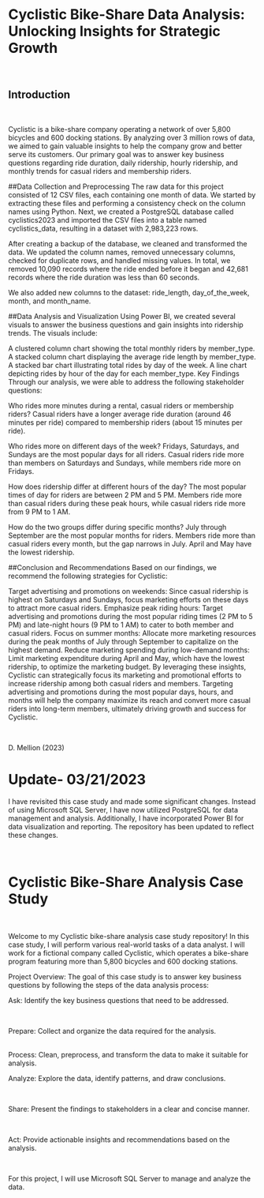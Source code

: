 # Cyclistic Bike-Share Data Analysis: Unlocking Insights for Strategic Growth

<br>

## Introduction

<br>

Cyclistic is a bike-share company operating a network of over 5,800 bicycles and 600 docking stations. By analyzing over 3 million rows of data, we aimed to gain valuable insights to help the company grow and better serve its customers. Our primary goal was to answer key business questions regarding ride duration, daily ridership, hourly ridership, and monthly trends for casual riders and membership riders.

##Data Collection and Preprocessing
The raw data for this project consisted of 12 CSV files, each containing one month of data. We started by extracting these files and performing a consistency check on the column names using Python. Next, we created a PostgreSQL database called cyclistics2023 and imported the CSV files into a table named cyclistics_data, resulting in a dataset with 2,983,223 rows.

After creating a backup of the database, we cleaned and transformed the data. We updated the column names, removed unnecessary columns, checked for duplicate rows, and handled missing values. In total, we removed 10,090 records where the ride ended before it began and 42,681 records where the ride duration was less than 60 seconds.

We also added new columns to the dataset: ride_length, day_of_the_week, month, and month_name.

##Data Analysis and Visualization
Using Power BI, we created several visuals to answer the business questions and gain insights into ridership trends. The visuals include:

A clustered column chart showing the total monthly riders by member_type.
A stacked column chart displaying the average ride length by member_type.
A stacked bar chart illustrating total rides by day of the week.
A line chart depicting rides by hour of the day for each member_type.
Key Findings
Through our analysis, we were able to address the following stakeholder questions:

Who rides more minutes during a rental, casual riders or membership riders? Casual riders have a longer average ride duration (around 46 minutes per ride) compared to membership riders (about 15 minutes per ride).

Who rides more on different days of the week? Fridays, Saturdays, and Sundays are the most popular days for all riders. Casual riders ride more than members on Saturdays and Sundays, while members ride more on Fridays.

How does ridership differ at different hours of the day? The most popular times of day for riders are between 2 PM and 5 PM. Members ride more than casual riders during these peak hours, while casual riders ride more from 9 PM to 1 AM.

How do the two groups differ during specific months? July through September are the most popular months for riders. Members ride more than casual riders every month, but the gap narrows in July. April and May have the lowest ridership.

##Conclusion and Recommendations
Based on our findings, we recommend the following strategies for Cyclistic:

Target advertising and promotions on weekends: Since casual ridership is highest on Saturdays and Sundays, focus marketing efforts on these days to attract more casual riders.
Emphasize peak riding hours: Target advertising and promotions during the most popular riding times (2 PM to 5 PM) and late-night hours (9 PM to 1 AM) to cater to both member and casual riders.
Focus on summer months: Allocate more marketing resources during the peak months of July through September to capitalize on the highest demand.
Reduce marketing spending during low-demand months: Limit marketing expenditure during April and May, which have the lowest ridership, to optimize the marketing budget.
By leveraging these insights, Cyclistic can strategically focus its marketing and promotional efforts to increase ridership among both casual riders and members. Targeting advertising and promotions during the most popular days, hours, and months will help the company maximize its reach and convert more casual riders into long-term members, ultimately driving growth and success for Cyclistic.


<br>

D. Mellion (2023)

# Update- 03/21/2023
I have revisited this case study and made some significant changes. Instead of using Microsoft SQL Server, I have now utilized PostgreSQL for data management and analysis. Additionally, I have incorporated Power BI for data visualization and reporting. The repository has been updated to reflect these changes.

<br>

# Cyclistic Bike-Share Analysis Case Study

<br>

Welcome to my Cyclistic bike-share analysis case study repository! In this case study, I will perform various real-world tasks of a data analyst. I will work for a fictional company called Cyclistic, which operates a bike-share program featuring more than 5,800 bicycles and 600 docking stations.


Project Overview:
The goal of this case study is to answer key business questions by following the steps of the data analysis process:

Ask: Identify the key business questions that need to be addressed.

<br>

Prepare: Collect and organize the data required for the analysis.

<br>
Process: Clean, preprocess, and transform the data to make it suitable for analysis.

<br>

Analyze: Explore the data, identify patterns, and draw conclusions.

<br>

Share: Present the findings to stakeholders in a clear and concise manner.

<br>

Act: Provide actionable insights and recommendations based on the analysis.

<br>

For this project, I will use Microsoft SQL Server to manage and analyze the data.

<br>
